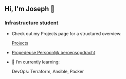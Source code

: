 ## Hi, I'm Joseph 👋
### Infrastructure student

- Check out my Projects page for a structured overview:

  [Projects](https://github.com/JosephEnd?tab=projects&q=is:open%20sort:name-asc)

- [Propedeuse Persoonlijk beroepsopdracht](https://github.com/JosephEnd/Studie_Propedeuse_Beroepsopdracht)
  
- 🌱 I’m currently learning:

  DevOps: Terraform, Ansible, Packer

<!--
- 👯 I’m looking to collaborate on ...
- 🤔 I’m looking for help with ...
- 💬 Ask me about ...
- 📫 How to reach me: ...
- 😄 Pronouns: ...
- ⚡ Fun fact: ...
-->

